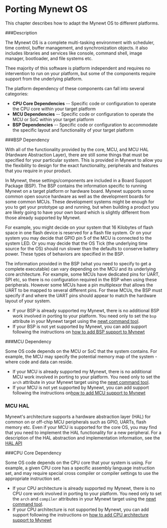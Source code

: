 # Porting Mynewt OS

This chapter describes how to adapt the Mynewt OS to different platforms.

###Description

The Mynewt OS is a complete multi-tasking environment with scheduler, time
control, buffer management, and synchronization objects. it also includes
libraries and services like console, command shell, image manager,
bootloader, and file systems etc.

Thee majority of this software is platform independent and requires no
intervention to run on your platform, but some of the components require
support from the underlying platform.

The platform dependency of these components can fall into several categories:

* **CPU Core Dependencies** -- Specific code or
configuration to operate the CPU core within your target platform
* **MCU Dependencies** -- Specific code or configuration to operate the MCU or
SoC within your target platform
* **BSP Dependencies** -- Specific code or configuration to accommodate the
specific layout and functionality of your target platform

###BSP Dependency

With all of the functionality provided by the core, MCU, and MCU HAL (Hardware Abstraction Layer), there are still some things that must be specified for your particular system. This
is provided in Mynewt to allow you the flexibility to design for the exact
functionality, peripherals and features that you require in your product.  

In Mynewt, these settings/components are included in a Board Support Package
(BSP).  The BSP contains the information specific to running Mynewt on a target
platform or hardware board.  Mynewt supports some common open source hardware as well
as the development boards for some common MCUs.  These development systems
might be enough for you to get your prototype up and running, but when building
a product you are likely going to have your own board which is slightly different
from those already supported by Mynewt.

For example, you might decide on your system that 16 Kilobytes of flash space
in one flash device is reserved for a flash file system.  Or on your system
you may decide that GPIO pin 5 of the MCU is connected to the system LED. Or
you may decide that the OS Tick (the underlying time source for the OS) should
run slower than the defaults to conserve battery power.  These types of
behaviors are specified in the BSP.  

The information provided in the BSP (what you need to specify to get a
complete executable) can vary depending on the MCU and its underlying core
architecture.  For example, some MCUs have dedicated pins for UART, SPI etc,
so there is no configuration required in the BSP when using these peripherals.
However some MCUs have a pin multiplexor that allows the UART to be mapped to
several different pins.  For these MCUs, the BSP must specify if and where
the UART pins should appear to match the hardware layout of your system.

* If your BSP is already supported my Mynewt, there is no additional BSP work involved in porting to your platform.  You need only to set the `bsp` attribute in your Mynewt target using the [newt command tool](../../../newt/newt_intro).
* If your BSP is not yet supported by Mynewt, you can add support following the instructions on [how to add BSP support to Mynewt](port_bsp.md)

###MCU Dependency

Some OS code depends on the MCU or SoC that the system contains. For example, the MCU may specify the potential memory map of the system - where code and data can reside.

* If your MCU is already supported my Mynewt, there is no additional MCU work involved in porting to your platform.  You need only to set the `arch` attribute in your Mynewt target using the [newt command tool](../../../newt/newt_intro).
* If your MCU is not yet supported by Mynewt, you can add support following the instructions on[how to add MCU support to Mynewt](port_mcu.md)


### MCU HAL

Mynewt's architecture supports a hardware abstraction layer (HAL) for common on or off-chip MCU peripherals such as GPIO, UARTs, flash memory etc.  Even if your MCU is supported for the core OS, you may find that you need to implement the HAL functionality for a new peripheral.   For a description of the HAL abstraction and implementation information,
see the [HAL API](../../modules/hal/hal.md)

###CPU Core Dependency

Some OS code depends on the CPU core that your system is using.  For example, a given CPU core has a specific assembly language instruction set, and may require special cross compiler or compiler settings to use the appropriate instruction set.  

* If your CPU architecture is already supported my Mynewt, there is no CPU core work involved in porting to your platform.  You need only to set the  `arch` and `compiler` attributes in your Mynewt target using the [newt command tool](../../../newt/newt_intro).
* If your CPU architecture is not supported by Mynewt, you can add support following the instructions on [how to add CPU architecture support to Mynewt](port_cpu.md)
